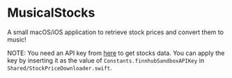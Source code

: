 # MusicalStocks

A small macOS/iOS application to retrieve stock prices and convert them to music!

NOTE: You need an API key from [here](https://finnhub.io) to get stocks data. You can apply the key by inserting it as the value of `Constants.finnhubSandboxAPIKey` in `Shared/StockPriceDownloader.swift`.
